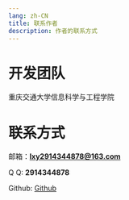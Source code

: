 ```yaml
---
lang: zh-CN
title: 联系作者
description: 作者的联系方式
---
```


# 开发团队

重庆交通大学信息科学与工程学院

# 联系方式

邮箱：**lxy2914344878@163.com**

Q Q: **2914344878**

Github: [Github](https://github.com/lxycxy)